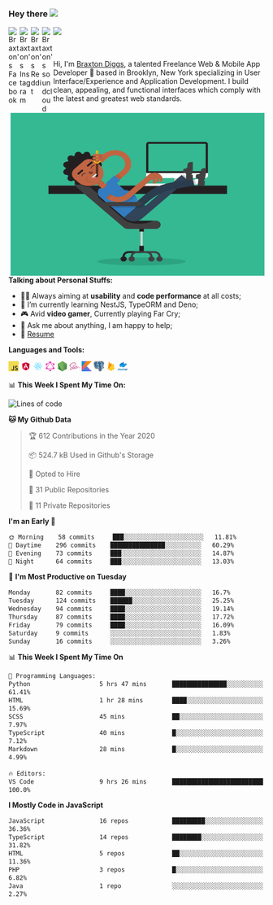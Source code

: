 ### Hey there <img src="https://media.giphy.com/media/hvRJCLFzcasrR4ia7z/giphy.gif" width="25px">
<a href="https://www.facebook.com/BiggDiggz">
  <img align="left" alt="Braxton's Facebook" width="22px" src="https://cdn.jsdelivr.net/npm/simple-icons@v3/icons/facebook.svg" />
</a>
<a href="http://instagram.com/biggdiggz">
  <img align="left" alt="Braxton's Instagram" width="22px" src="https://cdn.jsdelivr.net/npm/simple-icons@v3/icons/instagram.svg" />
</a>
<a href="https://reddit.com/user/BiggDiggz/">
  <img align="left" alt="Braxton's Reddit" width="22px" src="https://cdn.jsdelivr.net/npm/simple-icons@v3/icons/reddit.svg" />
</a>
<a href="https://soundcloud.com/braxton-diggs">
  <img align="left" alt="Braxton's soundcloud" width="22px" src="https://cdn.jsdelivr.net/npm/simple-icons@v3/icons/soundcloud.svg" />
</a>

![](https://visitor-badge.glitch.me/badge?page_id=braxtondiggs.braxtondiggs)

<br />

Hi, I'm [Braxton Diggs](https://braxtondiggs.com/), a talented Freelance Web & Mobile App Developer 🚀 based in Brooklyn, New York specializing in User Interface/Experience and Application Development. I build clean, appealing, and functional interfaces which comply with the latest and greatest web standards.

  <img align="right" alt="GIF" src="https://github.com/braxtondiggs/braxtondiggs/blob/master/coder.gif?raw=true" width="500" height="320" />
  
**Talking about Personal Stuffs:**

- 🧑‍💻 Always aiming at **usability** and **code performance** at all costs;
- 🌱 I’m currently learning NestJS, TypeORM and Deno;
- 🎮 Avid **video gamer**, Currently playing Far Cry;
- 💬 Ask me about anything, I am happy to help;
- 📝 [Resume](https://braxtondiggs.com/assets/resume/braxton-diggs.pdf)

**Languages and Tools:**  

<code><img height="20" src="https://raw.githubusercontent.com/github/explore/80688e429a7d4ef2fca1e82350fe8e3517d3494d/topics/javascript/javascript.png"></code>
<code><img height="20" src="https://raw.githubusercontent.com/github/explore/80688e429a7d4ef2fca1e82350fe8e3517d3494d/topics/angular/angular.png"></code>
<code><img height="20" src="https://raw.githubusercontent.com/github/explore/80688e429a7d4ef2fca1e82350fe8e3517d3494d/topics/react/react.png"></code>
<code><img height="20" src="https://raw.githubusercontent.com/github/explore/5c058a388828bb5fde0bcafd4bc867b5bb3f26f3/topics/graphql/graphql.png"></code>
<code><img height="20" src="https://raw.githubusercontent.com/github/explore/80688e429a7d4ef2fca1e82350fe8e3517d3494d/topics/nodejs/nodejs.png"></code>
<code><img height="20" src="https://raw.githubusercontent.com/github/explore/80688e429a7d4ef2fca1e82350fe8e3517d3494d/topics/sass/sass.png"></code>
<code><img height="20" src="https://raw.githubusercontent.com/github/explore/80688e429a7d4ef2fca1e82350fe8e3517d3494d/topics/kotlin/kotlin.png"></code>
<code><img height="20" src="https://raw.githubusercontent.com/github/explore/80688e429a7d4ef2fca1e82350fe8e3517d3494d/topics/postgresql/postgresql.png"></code>
<code><img height="20" src="https://raw.githubusercontent.com/github/explore/80688e429a7d4ef2fca1e82350fe8e3517d3494d/topics/firebase/firebase.png"></code>
<code><img height="20" src="https://raw.githubusercontent.com/github/explore/80688e429a7d4ef2fca1e82350fe8e3517d3494d/topics/docker/docker.png"></code>

📊 **This Week I Spent My Time On:**
<!--START_SECTION:waka-->
![Lines of code](https://img.shields.io/badge/From%20Hello%20World%20I%27ve%20Written-533165%20lines%20of%20code-blue)

**🐱 My Github Data** 

> 🏆 612 Contributions in the Year 2020
 > 
> 📦 524.7 kB Used in Github's Storage 
 > 
> 💼 Opted to Hire
 > 
> 📜 31 Public Repositories 
 > 
> 🔑 11 Private Repositories  
 > 
**I'm an Early 🐤** 

```text
🌞 Morning    58 commits     ███░░░░░░░░░░░░░░░░░░░░░░   11.81% 
🌆 Daytime    296 commits    ███████████████░░░░░░░░░░   60.29% 
🌃 Evening    73 commits     ███░░░░░░░░░░░░░░░░░░░░░░   14.87% 
🌙 Night      64 commits     ███░░░░░░░░░░░░░░░░░░░░░░   13.03%

```
📅 **I'm Most Productive on Tuesday** 

```text
Monday       82 commits     ████░░░░░░░░░░░░░░░░░░░░░   16.7% 
Tuesday      124 commits    ██████░░░░░░░░░░░░░░░░░░░   25.25% 
Wednesday    94 commits     ████░░░░░░░░░░░░░░░░░░░░░   19.14% 
Thursday     87 commits     ████░░░░░░░░░░░░░░░░░░░░░   17.72% 
Friday       79 commits     ████░░░░░░░░░░░░░░░░░░░░░   16.09% 
Saturday     9 commits      ░░░░░░░░░░░░░░░░░░░░░░░░░   1.83% 
Sunday       16 commits     ░░░░░░░░░░░░░░░░░░░░░░░░░   3.26%

```


📊 **This Week I Spent My Time On** 

```text
💬 Programming Languages: 
Python                   5 hrs 47 mins       ███████████████░░░░░░░░░░   61.41% 
HTML                     1 hr 28 mins        ████░░░░░░░░░░░░░░░░░░░░░   15.69% 
SCSS                     45 mins             ██░░░░░░░░░░░░░░░░░░░░░░░   7.97% 
TypeScript               40 mins             █░░░░░░░░░░░░░░░░░░░░░░░░   7.12% 
Markdown                 28 mins             █░░░░░░░░░░░░░░░░░░░░░░░░   4.99%

🔥 Editors: 
VS Code                  9 hrs 26 mins       █████████████████████████   100.0%

```

**I Mostly Code in JavaScript** 

```text
JavaScript               16 repos            █████████░░░░░░░░░░░░░░░░   36.36% 
TypeScript               14 repos            ████████░░░░░░░░░░░░░░░░░   31.82% 
HTML                     5 repos             ██░░░░░░░░░░░░░░░░░░░░░░░   11.36% 
PHP                      3 repos             █░░░░░░░░░░░░░░░░░░░░░░░░   6.82% 
Java                     1 repo              ░░░░░░░░░░░░░░░░░░░░░░░░░   2.27%

```



<!--END_SECTION:waka-->
